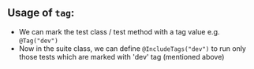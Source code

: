 ## Usage of `tag`:
* We can mark the test class / test method with a tag value e.g. `@Tag("dev")`
* Now in the suite class, we can define `@IncludeTags("dev")` to run only those tests which are marked with 'dev' tag (mentioned above)